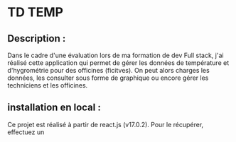# TD TEMP

## Description :

Dans le cadre d'une évaluation lors de ma formation de dev Full stack, j'ai réalisé cette application qui permet de gérer les données de température et d'hygrométrie pour des officines (ficitves). On peut alors charges les données, les consulter sous forme de graphique ou encore gérer les techniciens et les officines.

## installation en local :

Ce projet est réalisé à partir de react.js (v17.0.2).
Pour le récupérer, effectuez un
